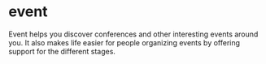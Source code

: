 # event
Event helps you discover conferences and other interesting events around you. It also makes life easier for people organizing events by offering support for the different stages.
